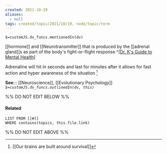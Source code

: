 ```yaml
---
created: 2021-10-19
aliases:
  - null
tags: created/topic/2021/10/19, node/topic/term
---
```

`$=customJS.dv_funcs.mentionedIn(dv)`

[[hormone]] and [[Neurotransmitter]] that is produced by the [[adrenal gland]]s as part of the body's fight-or-flight response
^[[Dr. K's Guide to Mental Health](https://coaching.healthygamer.gg/guide)]

 Adrenaline will hit in seconds and last for minutes after it allows for fast action and hyper awareness of the situation [^1]

**See**::: [[Neuroscience]], [[Evolutionary Psychology]]
*`$=customJS.dv_funcs.outlinedIn(dv, this)`*

%% DO NOT EDIT BELOW %%
#### Related 
```dataview
LIST FROM [[#]]
WHERE contains(topics, this.file.link)
```
%% DO NOT EDIT ABOVE %%
[^1]: [[Our brains are built around survival]]

